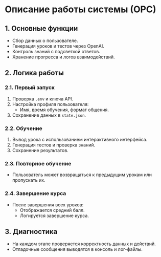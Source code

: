 # Описание работы системы (ОРС)

## 1. Основные функции
- Сбор данных о пользователе.
- Генерация уроков и тестов через OpenAI.
- Контроль знаний с подсветкой ответов.
- Хранение прогресса и логов взаимодействий.

## 2. Логика работы

### 2.1. Первый запуск
1. Проверка `.env` и ключа API.
2. Настройка профиля пользователя:
   - Имя, время обучения, формат общения.
3. Сохранение данных в `state.json`.

### 2.2. Обучение
1. Вывод урока с использованием интерактивного интерфейса.
2. Генерация тестов и проверка знаний.
3. Сохранение результатов.

### 2.3. Повторное обучение
- Пользователь может возвращаться к предыдущим урокам или пропускать их.

### 2.4. Завершение курса
- После завершения всех уроков:
  - Отображается средний балл.
  - Логируется завершение курса.

## 3. Диагностика
- На каждом этапе проверяется корректность данных и действий.
- Отладочные сообщения выводятся в консоль и лог-файлы.
